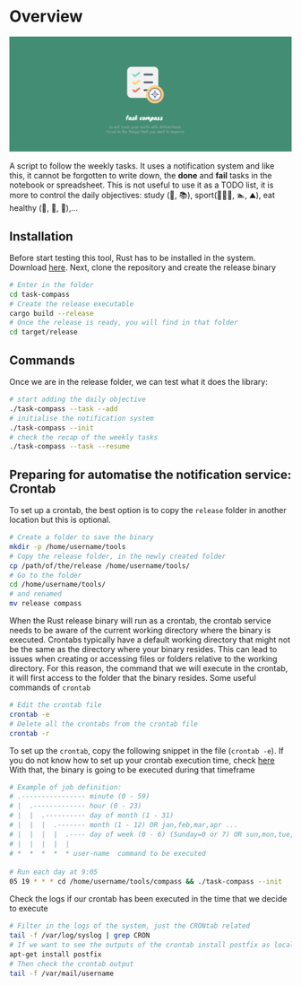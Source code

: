 # Overview

![task compass](./docs/assets/cover.png)

A script to follow the weekly tasks. It uses a notification system and like this, it cannot be forgotten to write down, the __done__ and __fail__ tasks in the notebook or spreadsheet. This is not useful to use it as a TODO list, it is more to control the daily objectives: study (🧠, 📚), sport(🚴🏻‍♀️, 🏊, ⛰️), eat healthy (🥩, 🧀, 🥚),...

## Installation

Before start testing this tool, Rust has to be installed in the system. Download [here](https://www.rust-lang.org/learn/get-started). Next, clone the repository and create the release binary

```bash
# Enter in the folder
cd task-compass
# Create the release executable
cargo build --release
# Once the release is ready, you will find in that folder
cd target/release
```

## Commands

Once we are in the release folder, we can test what it does the library:

```bash
# start adding the daily objective
./task-compass --task --add
# initialise the notification system
./task-compass --init
# check the recap of the weekly tasks
./task-compass --task --resume
```

## Preparing for automatise the notification service: Crontab

To set up a crontab, the best option is to copy the `release` folder in another location but this is optional.

```bash
# Create a folder to save the binary
mkdir -p /home/username/tools
# Copy the release folder, in the newly created folder
cp /path/of/the/release /home/username/tools/
# Go to the folder
cd /home/username/tools/
# and renamed
mv release compass
```

When the Rust release binary will run as a crontab, the crontab service needs to be aware of the current working directory where the binary is executed. Crontabs typically have a default working directory that might not be the same as the directory where your binary resides. This can lead to issues when creating or accessing files or folders relative to the working directory. For this reason, the command that we will execute in the crontab, it will first access to the folder that the binary resides. Some useful commands of `crontab`

```bash
# Edit the crontab file
crontab -e
# Delete all the crontabs from the crontab file
crontab -r
```

To set up the `crontab`, copy the following snippet in the file (`crontab -e`). If you do not know how to set up your crontab execution time, check [here](https://cron.help)
With that, the binary is going to be executed during that timeframe

```bash
# Example of job definition:
# .---------------- minute (0 - 59)
# |  .------------- hour (0 - 23)
# |  |  .---------- day of month (1 - 31)
# |  |  |  .------- month (1 - 12) OR jan,feb,mar,apr ...
# |  |  |  |  .---- day of week (0 - 6) (Sunday=0 or 7) OR sun,mon,tue,wed,thu,fri,sat
# |  |  |  |  |
# *  *  *  *  * user-name  command to be executed

# Run each day at 9:05
05 19 * * * cd /home/username/tools/compass && ./task-compass --init
```

Check the logs if our crontab has been executed in the time that we decide to execute

```bash
# Filter in the logs of the system, just the CRONtab related
tail -f /var/log/syslog | grep CRON
# If we want to see the outputs of the crontab install postfix as local
apt-get install postfix
# Then check the crontab output
tail -f /var/mail/username
```
